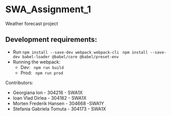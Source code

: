# SWA_Assignment_1
 Weather forecast project

 ## Development requirements:
 - Run
```npm install --save-dev webpack webpack-cli ```
```npm install --save-dev babel-loader @babel/core @babel/preset-env```
- Running the webpack:
    - Dev: ``` npm run build```
    - Prod: ``` npm run prod```
 
Contributors:
- Georgiana Ion - 304216 - SWA1X
- Ioan Vlad Dirlea - 304182 - SWA1X
- Morten Frederik Hansen - 304668 -SWA1Y
- Stefania Gabriela Tomuta - 304173 - SWA1X
